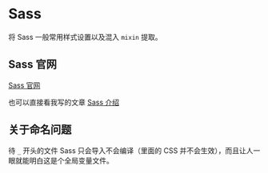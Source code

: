 # Sass

将 Sass 一般常用样式设置以及混入 `mixin` 提取。

## Sass 官网

[Sass 官网](https://www.sass.hk/)

也可以直接看我写的文章 [Sass 介绍](https://juejin.cn/post/6869375816162082823)

## 关于命名问题

待 `_` 开头的文件 Sass 只会导入不会编译（里面的 CSS 并不会生效），而且让人一眼就能明白这是个全局变量文件。